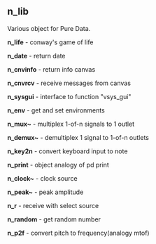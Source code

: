 n_lib
-----

Various object for Pure Data.

**n_life** - conway's game of life

**n_date** - return date

**n_cnvinfo** - return info canvas

**n_cnvrcv** - receive messages from canvas

**n_sysgui** - interface to function "vsys_gui"

**n_env** - get and set environments

**n_mux~** - multiplex 1-of-n signals to 1 outlet

**n_demux~** - demultiplex 1 signal to 1-of-n outlets

**n_key2n** - convert keyboard input to note

**n_print** - object analogy of pd print

**n_clock~** - clock source

**n_peak~** - peak amplitude

**n_r** - receive with select source

**n_random** - get random number

**n_p2f** - convert pitch to frequency(analogy mtof)

